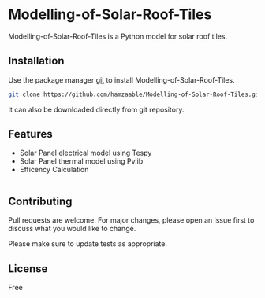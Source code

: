 # Modelling-of-Solar-Roof-Tiles

Modelling-of-Solar-Roof-Tiles is a Python model for solar roof tiles.

## Installation

Use the package manager [git](https://git-scm.com/downloads) to install Modelling-of-Solar-Roof-Tiles.


```bash
git clone https://github.com/hamzaable/Modelling-of-Solar-Roof-Tiles.git
```

It can also be downloaded directly from git repository.
## Features
- Solar Panel electrical model using Tespy
- Solar Panel thermal model using Pvlib
- Efficency Calculation
```python
```

## Contributing
Pull requests are welcome. For major changes, please open an issue first to discuss what you would like to change.

Please make sure to update tests as appropriate.

## License
Free
